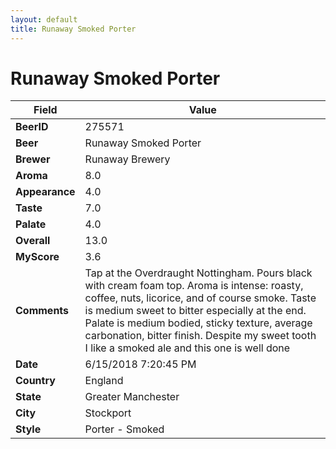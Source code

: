 ```yaml
---
layout: default
title: Runaway Smoked Porter
---
```


# Runaway Smoked Porter

| Field         | Value     |
|---------------|-----------|
| **BeerID** | 275571 |
| **Beer** | Runaway Smoked Porter |
| **Brewer** | Runaway Brewery |
| **Aroma** | 8.0 |
| **Appearance** | 4.0 |
| **Taste** | 7.0 |
| **Palate** | 4.0 |
| **Overall** | 13.0 |
| **MyScore** | 3.6 |
| **Comments** | Tap at the Overdraught Nottingham. Pours black with cream foam top. Aroma is intense: roasty, coffee, nuts, licorice, and of course smoke. Taste is medium sweet to bitter especially at the end. Palate is medium bodied, sticky texture, average carbonation, bitter finish. Despite my sweet tooth I like a smoked ale and this one is well done  |
| **Date** | 6/15/2018 7:20:45 PM |
| **Country** | England |
| **State** | Greater Manchester |
| **City** | Stockport |
| **Style** | Porter - Smoked |
